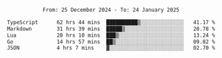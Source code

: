 <div align="center">
<p style="text-align: center;">
<!--START_SECTION:waka-->

```txt
From: 25 December 2024 - To: 24 January 2025

TypeScript      62 hrs 44 mins  ██████████▒░░░░░░░░░░░░░░   41.17 %
Markdown        31 hrs 39 mins  █████▒░░░░░░░░░░░░░░░░░░░   20.78 %
Lua             20 hrs 10 mins  ███▒░░░░░░░░░░░░░░░░░░░░░   13.24 %
Go              14 hrs 57 mins  ██▒░░░░░░░░░░░░░░░░░░░░░░   09.82 %
JSON            4 hrs 7 mins    ▓░░░░░░░░░░░░░░░░░░░░░░░░   02.70 %
```

<!--END_SECTION:waka-->
</p>
</div>
